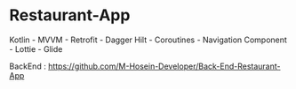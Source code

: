 # Restaurant-App
Kotlin - MVVM - Retrofit - Dagger Hilt - Coroutines - Navigation Component - Lottie - Glide

BackEnd : https://github.com/M-Hosein-Developer/Back-End-Restaurant-App
